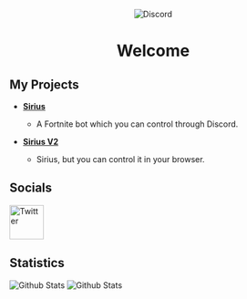 <div align="center">

![Discord](https://discord.c99.nl/widget/theme-3/739283148797509734.png)

# Welcome

</div>

## My Projects
* **[Sirius](https://github.com/Azlxy/Sirius)**
  * A Fortnite bot which you can control through Discord.

* **[Sirius V2](https://github.com/Azlxy/SiriusV2)**
  * Sirius, but you can control it in your browser.

## Socials
<a href="https://twitter.com/_Azlxy">
        <img src="https://cdn2.iconfinder.com/data/icons/black-white-social-media/32/twitter_online_social_media-512.png" height="60px" draggable="false" alt="Twitter"/>
    </a>
   
</br>
<p align="left">
</a> 
</p>

## Statistics
<img src="https://github-readme-stats.vercel.app/api/top-langs/?username=Azlxy&layout=compact" alt="Github Stats"/>
<img src="https://github-readme-stats.vercel.app/api?username=Azlxy&show_icons=true&theme=dark&count_private=true" alt="Github Stats"/>
